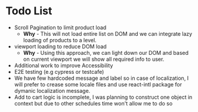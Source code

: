 # Todo List

- Scroll Pagination to limit product load 
    - **Why** - This will not load entire list on DOM and we can integrate lazy loading of products to a level.  
- viewport loading to reduce DOM load
    - **Why** - Using this approach, we can light down our DOM and based on current viewport we will show all required info to user.
- Additional work to improve Accessibility
- E2E testing (e.g cypress or testcafe)
- We have few hardcoded message and label so in case of localization, I will prefer to crease some locale files and use react-intl package for dymanic localization message.
- Add to cart logic is incomplete, I was planning to construct one object in context but due to other schedules time won't allow me to do so

